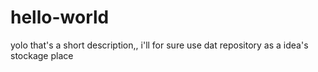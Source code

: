 # hello-world
yolo that's a short description,, i'll for sure use dat repository as a idea's stockage place
